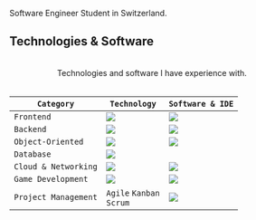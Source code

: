 Software Engineer Student in Switzerland. 

<h2>Technologies & Software</h2>


<br>

<div align="center">
Technologies and software I have experience with. 
<br><br>
  
| `Category` | `Technology` | `Software & IDE` |
| -- | -- | -- |
|`Frontend`|<img src="https://skillicons.dev/icons?i=html,css,js&perline=2"/>|<img src="https://skillicons.dev/icons?i=vscode,figma&perline=2"/>|
|`Backend`|<img src="https://skillicons.dev/icons?i=nodejs,express,jest&perline=2"/>|<img src="https://skillicons.dev/icons?i=vscode,replit&perline=2"/>|
|`Object-Oriented`|<img src="https://skillicons.dev/icons?i=cs,java"/>|<img src="https://skillicons.dev/icons?i=visualstudio,eclipse"/>|
|`Database`|<img src="https://skillicons.dev/icons?i=mysql,mongodb"/>||
|`Cloud & Networking`|<img src="https://skillicons.dev/icons?i=aws,ubuntu,cloudflare&perline=2"/>|<img src="https://skillicons.dev/icons?i=linux,bash"/>|
|`Game Development`|<img src="https://skillicons.dev/icons?i=lua"/>|<img src="https://skillicons.dev/icons?i=robloxstudio"/>|
|`Project Management`|`Agile` `Kanban` <br> `Scrum`|<img src="https://skillicons.dev/icons?i=azure,notion"/>|
</div>
<br><br>

<!--<h2>Statistics</h2>
<br>
<div align="center">
<img src="http://github-profile-summary-cards.vercel.app/api/cards/profile-details?username=deltagamingch&theme=tokyonight"/>
</div>
-->
